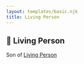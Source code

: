```yaml
---
layout: templates/basic.njk
title: Living Person
---
```

## 🔵 Living Person

Son of [Living Person](/people/1/11240493)
